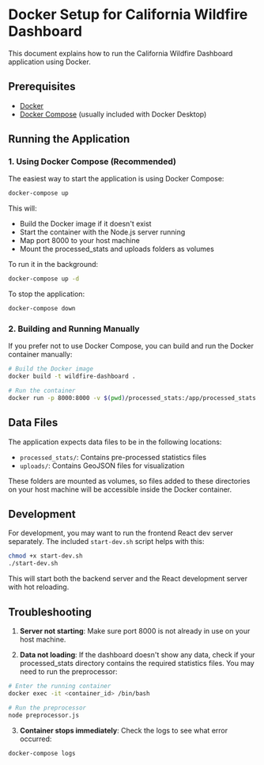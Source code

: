 # Docker Setup for California Wildfire Dashboard

This document explains how to run the California Wildfire Dashboard application using Docker.

## Prerequisites

- [Docker](https://docs.docker.com/get-docker/)
- [Docker Compose](https://docs.docker.com/compose/install/) (usually included with Docker Desktop)

## Running the Application

### 1. Using Docker Compose (Recommended)

The easiest way to start the application is using Docker Compose:

```bash
docker-compose up
```

This will:
- Build the Docker image if it doesn't exist
- Start the container with the Node.js server running
- Map port 8000 to your host machine
- Mount the processed_stats and uploads folders as volumes

To run it in the background:

```bash
docker-compose up -d
```

To stop the application:

```bash
docker-compose down
```

### 2. Building and Running Manually

If you prefer not to use Docker Compose, you can build and run the Docker container manually:

```bash
# Build the Docker image
docker build -t wildfire-dashboard .

# Run the container
docker run -p 8000:8000 -v $(pwd)/processed_stats:/app/processed_stats -v $(pwd)/uploads:/app/uploads wildfire-dashboard
```

## Data Files

The application expects data files to be in the following locations:

- `processed_stats/`: Contains pre-processed statistics files
- `uploads/`: Contains GeoJSON files for visualization

These folders are mounted as volumes, so files added to these directories on your host machine will be accessible inside the Docker container.

## Development

For development, you may want to run the frontend React dev server separately. The included `start-dev.sh` script helps with this:

```bash
chmod +x start-dev.sh
./start-dev.sh
```

This will start both the backend server and the React development server with hot reloading.

## Troubleshooting

1. **Server not starting**: Make sure port 8000 is not already in use on your host machine.

2. **Data not loading**: If the dashboard doesn't show any data, check if your processed_stats directory contains the required statistics files. You may need to run the preprocessor:

```bash
# Enter the running container
docker exec -it <container_id> /bin/bash

# Run the preprocessor
node preprocessor.js
```

3. **Container stops immediately**: Check the logs to see what error occurred:

```bash
docker-compose logs
```
